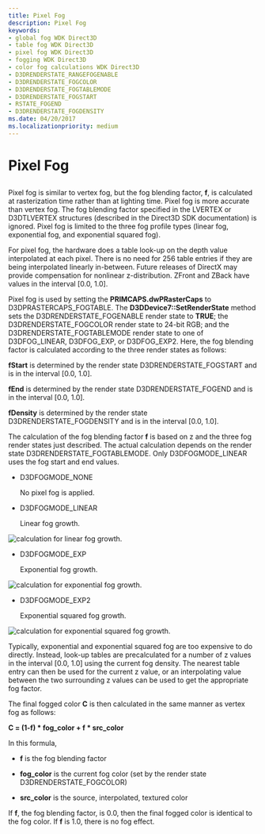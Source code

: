 ```yaml
---
title: Pixel Fog
description: Pixel Fog
keywords:
- global fog WDK Direct3D
- table fog WDK Direct3D
- pixel fog WDK Direct3D
- fogging WDK Direct3D
- color fog calculations WDK Direct3D
- D3DRENDERSTATE_RANGEFOGENABLE
- D3DRENDERSTATE_FOGCOLOR
- D3DRENDERSTATE_FOGTABLEMODE
- D3DRENDERSTATE_FOGSTART
- RSTATE_FOGEND
- D3DRENDERSTATE_FOGDENSITY
ms.date: 04/20/2017
ms.localizationpriority: medium
---
```


# Pixel Fog


## <span id="ddk_pixel_fog_gg"></span><span id="DDK_PIXEL_FOG_GG"></span>


Pixel fog is similar to vertex fog, but the fog blending factor, **f**, is calculated at rasterization time rather than at lighting time. Pixel fog is more accurate than vertex fog. The fog blending factor specified in the LVERTEX or D3DTLVERTEX structures (described in the Direct3D SDK documentation) is ignored. Pixel fog is limited to the three fog profile types (linear fog, exponential fog, and exponential squared fog).

For pixel fog, the hardware does a table look-up on the depth value interpolated at each pixel. There is no need for 256 table entries if they are being interpolated linearly in-between. Future releases of DirectX may provide compensation for nonlinear z-distribution. ZFront and ZBack have values in the interval \[0.0, 1.0\].

Pixel fog is used by setting the **PRIMCAPS.dwPRasterCaps** to D3DPRASTERCAPS\_FOGTABLE. The **D3DDevice7::SetRenderState** method sets the D3DRENDERSTATE\_FOGENABLE render state to **TRUE**; the D3DRENDERSTATE\_FOGCOLOR render state to 24-bit RGB; and the D3DRENDERSTATE\_FOGTABLEMODE render state to one of D3DFOG\_LINEAR, D3DFOG\_EXP, or D3DFOG\_EXP2. Here, the fog blending factor is calculated according to the three render states as follows:

**fStart** is determined by the render state D3DRENDERSTATE\_FOGSTART and is in the interval \[0.0, 1.0\].

**fEnd** is determined by the render state D3DRENDERSTATE\_FOGEND and is in the interval \[0.0, 1.0\].

**fDensity** is determined by the render state D3DRENDERSTATE\_FOGDENSITY and is in the interval \[0.0, 1.0\].

The calculation of the fog blending factor **f** is based on z and the three fog render states just described. The actual calculation depends on the render state D3DRENDERSTATE\_FOGTABLEMODE. Only D3DFOGMODE\_LINEAR uses the fog start and end values.

-   D3DFOGMODE\_NONE

    No pixel fog is applied.

-   D3DFOGMODE\_LINEAR

    Linear fog growth.

![calculation for linear fog growth.](images/d3dfig10.png)

-   D3DFOGMODE\_EXP

    Exponential fog growth.

![calculation for exponential fog growth.](images/d3dfig11.png)

-   D3DFOGMODE\_EXP2

    Exponential squared fog growth.

![calculation for exponential squared fog growth.](images/d3dfig12.png)

Typically, exponential and exponential squared fog are too expensive to do directly. Instead, look-up tables are precalculated for a number of z values in the interval \[0.0, 1.0\] using the current fog density. The nearest table entry can then be used for the current z value, or an interpolating value between the two surrounding z values can be used to get the appropriate fog factor.

The final fogged color **C** is then calculated in the same manner as vertex fog as follows:

**C = (1-f) \* fog\_color + f \* src\_color**

In this formula,

-   **f** is the fog blending factor

-   **fog\_color** is the current fog color (set by the render state D3DRENDERSTATE\_FOGCOLOR)

-   **src\_color** is the source, interpolated, textured color

If **f**, the fog blending factor, is 0.0, then the final fogged color is identical to the fog color. If **f** is 1.0, there is no fog effect.

 

 





